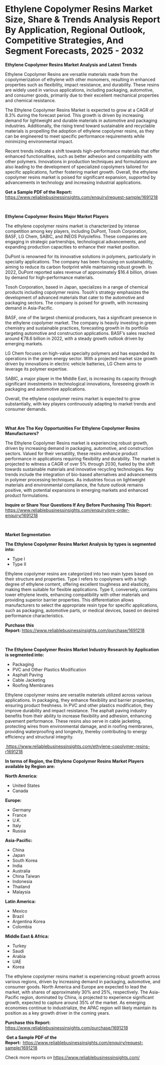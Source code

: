 <p><h1>Ethylene Copolymer Resins Market Size, Share & Trends Analysis Report By Application, Regional Outlook, Competitive Strategies, And Segment Forecasts, 2025 - 2032</h1></p><p><strong>Ethylene Copolymer Resins Market Analysis and Latest Trends</strong></p>
<p><p>Ethylene Copolymer Resins are versatile materials made from the copolymerization of ethylene with other monomers, resulting in enhanced properties such as flexibility, impact resistance, and durability. These resins are widely used in various applications, including packaging, automotive, and consumer goods, primarily due to their excellent mechanical properties and chemical resistance.</p><p>The Ethylene Copolymer Resins Market is expected to grow at a CAGR of 8.3% during the forecast period. This growth is driven by increasing demand for lightweight and durable materials in automotive and packaging industries. Additionally, the rising trend toward sustainable and recyclable materials is propelling the adoption of ethylene copolymer resins, as they can be engineered to meet specific performance requirements while minimizing environmental impact.</p><p>Recent trends indicate a shift towards high-performance materials that offer enhanced functionalities, such as better adhesion and compatibility with other polymers. Innovations in production techniques and formulations are also leading to the development of specialized copolymers tailored for specific applications, further fostering market growth. Overall, the ethylene copolymer resins market is poised for significant expansion, supported by advancements in technology and increasing industrial applications.</p></p>
<p><strong>Get a Sample PDF of the Report:&nbsp;</strong> <a href="https://www.reliablebusinessinsights.com/enquiry/request-sample/1691218?utm_campaign=97&utm_medium=2&utm_source=Github&utm_content=ia&utm_term=07012025&utm_id=ethylene-copolymer-resins">https://www.reliablebusinessinsights.com/enquiry/request-sample/1691218</a></p>
<p>&nbsp;</p>
<p><strong>Ethylene Copolymer Resins Major Market Players</strong></p>
<p><p>The ethylene copolymer resins market is characterized by intense competition among key players, including DuPont, Tosoh Corporation, BASF, LG Chem, SABIC, and INEOS Polyolefins. These companies are engaging in strategic partnerships, technological advancements, and expanding production capacities to enhance their market position.</p><p>DuPont is renowned for its innovative solutions in polymers, particularly in specialty applications. The company has been focusing on sustainability, aiming to reduce its carbon footprint while maintaining robust growth. In 2022, DuPont reported sales revenue of approximately $16.4 billion, driven by demand for high-performance materials.</p><p>Tosoh Corporation, based in Japan, specializes in a range of chemical products including copolymer resins. Tosoh's strategy emphasizes the development of advanced materials that cater to the automotive and packaging sectors. The company is poised for growth, with increasing demand in Asia-Pacific. </p><p>BASF, one of the largest chemical producers, has a significant presence in the ethylene copolymer market. The company is heavily investing in green chemistry and sustainable practices, forecasting growth in its portfolio targeting automotive and construction applications. BASF’s sales reached around €78.6 billion in 2022, with a steady growth outlook driven by emerging markets.</p><p>LG Chem focuses on high-value specialty polymers and has expanded its operations in the green energy sector. With a projected market size growth driven by innovations in electric vehicle batteries, LG Chem aims to leverage its polymer expertise. </p><p>SABIC, a major player in the Middle East, is increasing its capacity through significant investments in technological innovations, foreseeing growth in packaging and automotive applications.</p><p>Overall, the ethylene copolymer resins market is expected to grow substantially, with key players continuously adapting to market trends and consumer demands.</p></p>
<p>&nbsp;</p>
<p><strong>What Are The Key Opportunities For Ethylene Copolymer Resins Manufacturers?</strong></p>
<p><p>The Ethylene Copolymer Resins market is experiencing robust growth, driven by increasing demand in packaging, automotive, and construction sectors. Valued for their versatility, these resins enhance product performance in applications requiring flexibility and durability. The market is projected to witness a CAGR of over 5% through 2030, fueled by the shift towards sustainable materials and innovative recycling technologies. Key trends include the integration of bio-based alternatives and advancements in polymer processing techniques. As industries focus on lightweight materials and environmental compliance, the future outlook remains positive, with potential expansions in emerging markets and enhanced product formulations.</p></p>
<p><strong>Inquire or Share Your Questions If Any Before Purchasing This Report:</strong> <a href="https://www.reliablebusinessinsights.com/enquiry/pre-order-enquiry/1691218?utm_campaign=97&utm_medium=2&utm_source=Github&utm_content=ia&utm_term=07012025&utm_id=ethylene-copolymer-resins">https://www.reliablebusinessinsights.com/enquiry/pre-order-enquiry/1691218</a></p>
<p>&nbsp;</p>
<p><strong>Market Segmentation</strong></p>
<p><strong>The Ethylene Copolymer Resins Market Analysis by types is segmented into:</strong></p>
<p><ul><li>Type I</li><li>Type II</li></ul></p>
<p><p>Ethylene copolymer resins are categorized into two main types based on their structure and properties. Type I refers to copolymers with a high degree of ethylene content, offering excellent toughness and elasticity, making them suitable for flexible applications. Type II, conversely, contains lower ethylene levels, enhancing compatibility with other materials and providing superior barrier properties. This differentiation allows manufacturers to select the appropriate resin type for specific applications, such as packaging, automotive parts, or medical devices, based on desired performance characteristics.</p></p>
<p><strong>Purchase this Report:&nbsp;</strong><a href="https://www.reliablebusinessinsights.com/purchase/1691218?utm_campaign=97&utm_medium=2&utm_source=Github&utm_content=ia&utm_term=07012025&utm_id=ethylene-copolymer-resins">https://www.reliablebusinessinsights.com/purchase/1691218</a></p>
<p>&nbsp;</p>
<p><strong>The Ethylene Copolymer Resins Market Industry Research by Application is segmented into:</strong></p>
<p><ul><li>Packaging</li><li>PVC and Other Plastics Modification</li><li>Asphalt Paving</li><li>Cable Jacketing</li><li>Roofing Membranes</li></ul></p>
<p><p>Ethylene copolymer resins are versatile materials utilized across various applications. In packaging, they enhance flexibility and barrier properties, ensuring product freshness. In PVC and other plastics modification, they improve durability and impact resistance. The asphalt paving industry benefits from their ability to increase flexibility and adhesion, enhancing pavement performance. These resins also serve in cable jacketing, protecting wires from environmental damage, and in roofing membranes, providing waterproofing and longevity, thereby contributing to energy efficiency and structural integrity.</p></p>
<p><a href="https://www.reliablebusinessinsights.com/ethylene-copolymer-resins-r1691218?utm_campaign=97&utm_medium=2&utm_source=Github&utm_content=ia&utm_term=07012025&utm_id=ethylene-copolymer-resins">&nbsp;https://www.reliablebusinessinsights.com/ethylene-copolymer-resins-r1691218</a></p>
<p><strong>In terms of Region, the Ethylene Copolymer Resins Market Players available by Region are:</strong></p>
<p>
    <p> <strong> North America: </strong>
        <ul>
            <li>United States</li>
            <li>Canada</li>
        </ul>
        </p> 
    <p> <strong> Europe: </strong>
        <ul>
            <li>Germany</li>
            <li>France</li>
            <li>U.K.</li>
            <li>Italy</li>
            <li>Russia</li>
        </ul>
        </p> 
    <p> <strong> Asia-Pacific: </strong>
        <ul>
            <li>China</li>
            <li>Japan</li>
            <li>South Korea</li>
            <li>India</li>
            <li>Australia</li>
            <li>China Taiwan</li>
            <li>Indonesia</li>
            <li>Thailand</li>
            <li>Malaysia</li>
        </ul>
        </p> 
    <p> <strong> Latin America: </strong>
        <ul>
            <li>Mexico</li>
            <li>Brazil</li>
            <li>Argentina Korea</li>
            <li>Colombia</li>
        </ul>
        </p> 
    <p> <strong> Middle East & Africa: </strong>
        <ul>
            <li>Turkey</li>
            <li>Saudi</li>
            <li>Arabia</li>
            <li>UAE</li>
            <li>Korea</li>
        </ul>
    </p>
    </p>
<p><p>The ethylene copolymer resins market is experiencing robust growth across various regions, driven by increasing demand in packaging, automotive, and consumer goods. North America and Europe are expected to lead the market, with shares of approximately 30% and 25%, respectively. The Asia-Pacific region, dominated by China, is projected to experience significant growth, expected to capture around 35% of the market. As emerging economies continue to industrialize, the APAC region will likely maintain its position as a key growth driver in the coming years.</p></p>
<p><strong>Purchase this Report: </strong><a href="https://www.reliablebusinessinsights.com/purchase/1691218?utm_campaign=97&utm_medium=2&utm_source=Github&utm_content=ia&utm_term=07012025&utm_id=ethylene-copolymer-resins">https://www.reliablebusinessinsights.com/purchase/1691218</a></p>
<p>&nbsp;<strong>Get a Sample PDF of the Report:&nbsp;&nbsp;</strong><a href="https://www.reliablebusinessinsights.com/enquiry/request-sample/1691218?utm_campaign=97&utm_medium=2&utm_source=Github&utm_content=ia&utm_term=07012025&utm_id=ethylene-copolymer-resins">https://www.reliablebusinessinsights.com/enquiry/request-sample/1691218</a></p>
<p><strong></strong></p>
<p>Check more reports on <a href="https://www.reliablebusinessinsights.com/?utm_campaign=97&utm_medium=2&utm_source=Github&utm_content=ia&utm_term=07012025&utm_id=ethylene-copolymer-resins">https://www.reliablebusinessinsights.com/</a></p>